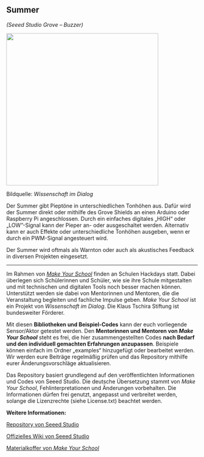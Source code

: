 Summer
----
*(Seeed Studio Grove – Buzzer)*

<img src=https://www.makeyourschool.de/wp-content/uploads/2018/10/45_summer-1024x1024.jpg width=400px>

Bildquelle: *Wissenschaft im Dialog*

Der Summer gibt Pieptöne in unterschiedlichen Tonhöhen aus. Dafür wird der Summer direkt oder mithilfe des Grove Shields an einen Arduino oder Raspberry Pi angeschlossen. Durch ein einfaches digitales „HIGH“ oder „LOW”-Signal kann der Pieper an- oder ausgeschaltet werden. Alternativ kann er auch Effekte oder unterschiedliche Tonhöhen ausgeben, wenn er durch ein PWM-Signal angesteuert wird.

Der Summer wird oftmals als Warnton oder auch als akustisches Feedback in diversen Projekten eingesetzt.

----

Im Rahmen von [*Make Your School*](https://www.makeyourschool.de/) finden an Schulen Hackdays statt. Dabei überlegen sich Schülerinnen und Schüler, wie sie ihre Schule mitgestalten und mit technischen und digitalen Tools noch besser machen können. Unterstützt werden sie dabei von Mentorinnen und Mentoren, die die Veranstaltung begleiten und fachliche Impulse geben. *Make Your School* ist ein Projekt von *Wissenschaft im Dialog*. Die Klaus Tschira Stiftung ist bundesweiter Förderer.

Mit diesen **Bibliotheken und Beispiel-Codes** kann der euch vorliegende Sensor/Aktor getestet werden. Den **Mentorinnen und Mentoren von *Make Your School*** steht es frei, die hier zusammengestellten Codes **nach Bedarf und den individuell gemachten Erfahrungen anzupassen**. Beispiele können einfach im Ordner „examples“ hinzugefügt oder bearbeitet werden. Wir werden eure Beiträge regelmäßig prüfen und das Repository mithilfe eurer Änderungsvorschläge aktualisieren.

Das Repository basiert grundlegend auf den veröffentlichten Informationen und Codes von Seeed Studio. Die deutsche Übersetzung stammt von *Make Your School*, Fehlinterpretationen und Änderungen vorbehalten. Die Informationen dürfen frei genutzt, angepasst und verbreitet werden, solange die Lizenzrechte (siehe License.txt) beachtet werden.


**Weitere Informationen:**

[Repository von Seeed Studio](https://github.com/Seeed-Studio/)

[Offizielles Wiki von Seeed Studio](http://wiki.seeedstudio.com/Grove-Buzzer/)

[Materialkoffer von *Make Your School*](https://www.makeyourschool.de/material/summer/)
